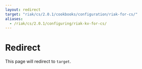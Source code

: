 ```yaml
---
layout: redirect
target: "riak/cs/2.0.1/cookbooks/configuration/riak-for-cs/"
aliases:
  - /riak/cs/2.0.1/configuring/riak-kv-for-cs/
---
```


# Redirect

This page will redirect to `target`.
